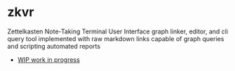 # zkvr
Zettelkasten Note-Taking Terminal User Interface graph linker, editor, and cli query tool implemented with raw markdown links capable of graph queries and scripting automated reports 
- [WIP work in progress](/zet/20221008042814/README.md)
